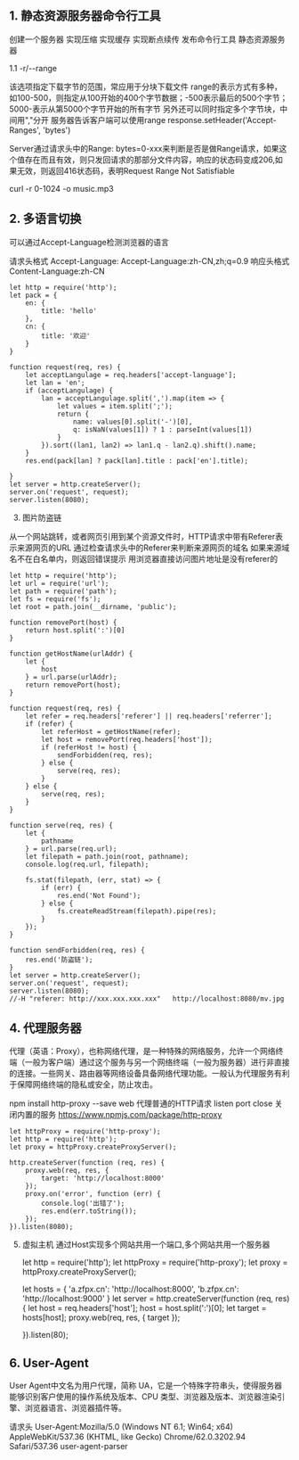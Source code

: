 ## 1. 静态资源服务器命令行工具

创建一个服务器
实现压缩
实现缓存
实现断点续传
发布命令行工具
静态资源服务器

1.1 -r/--range

该选项指定下载字节的范围，常应用于分块下载文件
range的表示方式有多种，如100-500，则指定从100开始的400个字节数据；-500表示最后的500个字节；5000-表示从第5000个字节开始的所有字节
另外还可以同时指定多个字节块，中间用","分开
服务器告诉客户端可以使用range response.setHeader('Accept-Ranges', 'bytes')

Server通过请求头中的Range: bytes=0-xxx来判断是否是做Range请求，如果这个值存在而且有效，则只发回请求的那部分文件内容，响应的状态码变成206,如果无效，则返回416状态码，表明Request Range Not Satisfiable

curl -r 0-1024 -o music.mp3


## 2. 多语言切换
可以通过Accept-Language检测浏览器的语言

请求头格式 Accept-Language: Accept-Language:zh-CN,zh;q=0.9
响应头格式 Content-Language:zh-CN

    let http = require('http');
    let pack = {
        en: {
            title: 'hello'
        },
        cn: {
            title: '欢迎'
        }
    }

    function request(req, res) {
        let acceptLangulage = req.headers['accept-language'];
        let lan = 'en';
        if (acceptLangulage) {
            lan = acceptLangulage.split(',').map(item => {
                let values = item.split(';');
                return {
                    name: values[0].split('-')[0],
                    q: isNaN(values[1]) ? 1 : parseInt(values[1])
                }
            }).sort((lan1, lan2) => lan1.q - lan2.q).shift().name;
        }
        res.end(pack[lan] ? pack[lan].title : pack['en'].title);

    }
    let server = http.createServer();
    server.on('request', request);
    server.listen(8080);


3. 图片防盗链

从一个网站跳转，或者网页引用到某个资源文件时，HTTP请求中带有Referer表示来源网页的URL
通过检查请求头中的Referer来判断来源网页的域名
如果来源域名不在白名单内，则返回错误提示
用浏览器直接访问图片地址是没有referer的


    let http = require('http');
    let url = require('url');
    let path = require('path');
    let fs = require('fs');
    let root = path.join(__dirname, 'public');

    function removePort(host) {
        return host.split(':')[0]
    }

    function getHostName(urlAddr) {
        let {
            host
        } = url.parse(urlAddr);
        return removePort(host);
    }

    function request(req, res) {
        let refer = req.headers['referer'] || req.headers['referrer'];
        if (refer) {
            let referHost = getHostName(refer);
            let host = removePort(req.headers['host']);
            if (referHost != host) {
                sendForbidden(req, res);
            } else {
                serve(req, res);
            }
        } else {
            serve(req, res);
        }
    }

    function serve(req, res) {
        let {
            pathname
        } = url.parse(req.url);
        let filepath = path.join(root, pathname);
        console.log(req.url, filepath);

        fs.stat(filepath, (err, stat) => {
            if (err) {
                res.end('Not Found');
            } else {
                fs.createReadStream(filepath).pipe(res);
            }
        });
    }

    function sendForbidden(req, res) {
        res.end('防盗链');
    }
    let server = http.createServer();
    server.on('request', request);
    server.listen(8080);
    //-H "referer: http://xxx.xxx.xxx.xxx"   http://localhost:8080/mv.jpg


## 4. 代理服务器
代理（英语：Proxy），也称网络代理，是一种特殊的网络服务，允许一个网络终端（一般为客户端）通过这个服务与另一个网络终端（一般为服务器）进行非直接的连接。一些网关、路由器等网络设备具备网络代理功能。一般认为代理服务有利于保障网络终端的隐私或安全，防止攻击。

npm install http-proxy --save
web 代理普通的HTTP请求
listen port
close 关闭内置的服务
https://www.npmjs.com/package/http-proxy

    let httpProxy = require('http-proxy');
    let http = require('http');
    let proxy = httpProxy.createProxyServer();

    http.createServer(function (req, res) {
        proxy.web(req, res, {
            target: 'http://localhost:8000'
        });
        proxy.on('error', function (err) {
            console.log('出错了');
            res.end(err.toString());
        });
    }).listen(8080);


5. 虚拟主机
通过Host实现多个网站共用一个端口,多个网站共用一个服务器

    let http = require('http');
    let httpProxy = require('http-proxy');
    let proxy = httpProxy.createProxyServer();

    let hosts = {
        'a.zfpx.cn': 'http://localhost:8000',
        'b.zfpx.cn': 'http://localhost:9000'
    }
    let server = http.createServer(function (req, res) {
        let host = req.headers['host'];
        host = host.split(':')[0];
        let target = hosts[host];
        proxy.web(req, res, {
            target
        });

    }).listen(80);


## 6. User-Agent #

User Agent中文名为用户代理，简称 UA，它是一个特殊字符串头，使得服务器能够识别客户使用的操作系统及版本、CPU 类型、浏览器及版本、浏览器渲染引擎、浏览器语言、浏览器插件等。

请求头 User-Agent:Mozilla/5.0 (Windows NT 6.1; Win64; x64) AppleWebKit/537.36 (KHTML, like Gecko) Chrome/62.0.3202.94 Safari/537.36
user-agent-parser